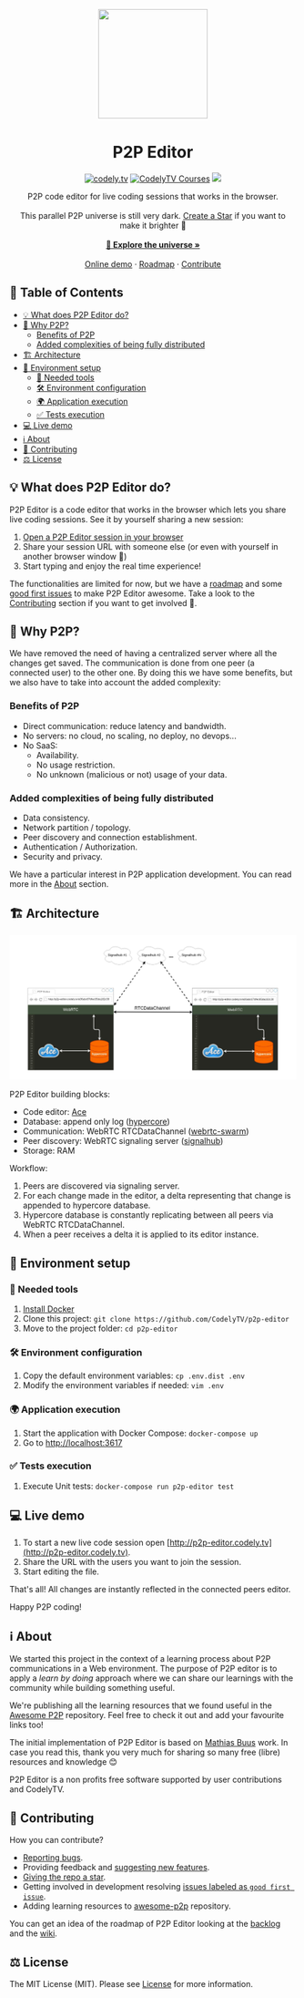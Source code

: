 <!-- LOGO -->
<p align="center">
  <a href="http://codely.tv">
    <img src="https://codely.tv/wp-content/uploads/2016/05/cropped-logo-codelyTV.png" width="192px" height="192px"/>
  </a>
</p>

<!-- TITLE -->
<h1 align="center">
  P2P Editor
</h1>

<!-- BADGES -->
<p align="center">
    <a href="https://github.com/CodelyTV"><img src="https://img.shields.io/badge/CodelyTV-OS-green.svg?style=flat-square" alt="codely.tv"/></a>
    <a href="http://pro.codely.tv"><img src="https://img.shields.io/badge/CodelyTV-PRO-black.svg?style=flat-square" alt="CodelyTV Courses"/></a>
    <a href="https://travis-ci.com/CodelyTV/p2p-editor"><img src="https://travis-ci.com/CodelyTV/p2p-editor.svg?branch=master"/></a>
</p>

<!-- SUMMARY -->
<p align="center">
  P2P code editor for live coding sessions that works in the browser.
  <br />
  <br />
  This parallel P2P universe is still very dark. <a href="https://github.com/CodelyTV/p2p-editor/stargazers"> Create a Star</a> if you want to make it brighter  🌟
  <br />
  <br />
  <a href="#table-of-contents"><strong>🚀 Explore the universe »</strong></a>
  <br />
  <br />
  <a href="http://p2p-editor.codely.tv">Online demo</a>
  ·
  <a href="https://github.com/CodelyTV/p2p-editor/wiki">Roadmap</a>
  ·
  <a href="#-contributing">Contribute</a>
</p>

<!-- TABLE OF CONTENTS -->
## 📜 Table of Contents

- [💡 What does P2P Editor do?](#-what-does-p2p-editor-do)
- [🤔 Why P2P?](#-why-p2p)
  - [Benefits of P2P](#benefits-of-p2p)
  - [Added complexities of being fully distributed](#added-complexities-of-being-fully-distributed)
- [🏗️ Architecture](#-architecture)
- [🚀 Environment setup](#-environment-setup)
  - [🐳 Needed tools](#-needed-tools)
  - [🛠️ Environment configuration](#-environment-configuration)
  - [🌍 Application execution](#-application-execution)
  - [✅ Tests execution](#-tests-execution)
- [💻 Live demo](#-live-demo)
- [ℹ️ About](#-about)
- [🤝 Contributing](#-contributing)
- [⚖️ License](#-license)

## 💡 What does P2P Editor do?

P2P Editor is a code editor that works in the browser which lets you share live coding sessions. See it by yourself sharing a new session:

1. [Open a P2P Editor session in your browser](http://p2p-editor.codely.tv)
2. Share your session URL with someone else (or even with yourself in another browser window 😬)
3. Start typing and enjoy the real time experience!

The functionalities are limited for now, but we have a [roadmap](https://github.com/CodelyTV/p2p-editor/wiki) and some [good first issues](https://github.com/CodelyTV/p2p-editor/issues?q=is%3Aissue+is%3Aopen+sort%3Aupdated-desc+label%3A%22good+first+issue%22) to make P2P Editor awesome. Take a look to the [Contributing](#-contributing) section if you want to get involved 🙌. 

## 🤔 Why P2P?

We have removed the need of having a centralized server where all the changes get saved. The communication is done from one peer (a connected user) to the other one. By doing this we have some benefits, but we also have to take into account the added complexity:

### Benefits of P2P

- Direct communication: reduce latency and bandwidth.
- No servers: no cloud, no scaling, no deploy, no devops...
- No SaaS:
  - Availability.
  - No usage restriction.
  - No unknown (malicious or not) usage of your data.

### Added complexities of being fully distributed

- Data consistency.
- Network partition / topology.
- Peer discovery and connection establishment.
- Authentication / Authorization.
- Security and privacy.

We have a particular interest in P2P application development. You can read more in the [About](#-about) section.

## 🏗️ Architecture

![Architecture Diagram](assets/architecture_diagram.jpg)

P2P Editor building blocks:
- Code editor: [Ace](https://github.com/ajaxorg/ace)
- Database: append only log ([hypercore](https://github.com/mafintosh/hypercore))
- Communication: WebRTC RTCDataChannel ([webrtc-swarm](https://github.com/mafintosh/webrtc-swarm))
- Peer discovery: WebRTC signaling server ([signalhub](https://github.com/mafintosh/signalhub))
- Storage: RAM

Workflow:

1. Peers are discovered via signaling server.
2. For each change made in the editor, a delta representing that change is appended to hypercore database.
3. Hypercore database is constantly replicating between all peers via WebRTC RTCDataChannel.
4. When a peer receives a delta it is applied to its editor instance.

## 🚀 Environment setup

### 🐳 Needed tools

1. [Install Docker](https://www.docker.com/get-started) 
2. Clone this project: `git clone https://github.com/CodelyTV/p2p-editor`
3. Move to the project folder: `cd p2p-editor`

### 🛠️ Environment configuration

1. Copy the default environment variables: `cp .env.dist .env`
2. Modify the environment variables if needed: `vim .env`

### 🌍 Application execution

1. Start the application with Docker Compose: `docker-compose up`
2. Go to [http://localhost:3617](http://localhost:3617)

### ✅ Tests execution

1. Execute Unit tests: `docker-compose run p2p-editor test`

## 💻 Live demo

1. To start a new live code session open [http://p2p-editor.codely.tv](http://p2p-editor.codely.tv).
2. Share the URL with the users you want to join the session.
3. Start editing the file.
 
That's all! All changes are instantly reflected in the connected peers editor.

Happy P2P coding!

## ℹ️ About

We started this project in the context of a learning process about P2P communications in a  Web environment. The purpose of P2P editor is to apply a _learn by doing_ approach where we can share our learnings with the community while building something useful.

We're publishing all the learning resources that we found useful in the [Awesome P2P](https://github.com/CodelyTV/awesome-p2p) repository. Feel free to check it out and add your favourite links too!

The initial implementation of P2P Editor is based on [Mathias Buus](https://github.com/mafintosh) work. In case you read this, thank you very much for sharing so many free (libre) resources and knowledge 😊

P2P Editor is a non profits free software supported by user contributions and CodelyTV.

## 🤝 Contributing

How you can contribute?
- [Reporting bugs](https://github.com/CodelyTV/p2p-editor/issues/new).
- Providing feedback and [suggesting new features](https://github.com/CodelyTV/p2p-editor/issues/new).
- [Giving the repo a star](https://github.com/CodelyTV/p2p-editor/stargazers).
- Getting involved in development resolving [issues labeled as `good first issue`](https://github.com/CodelyTV/p2p-editor/issues?q=is%3Aopen+is%3Aissue+label%3A%22good+first+issue%22).
- Adding learning resources to [awesome-p2p]("https://github.com/CodelyTV/awesome-p2p) repository.

You can get an idea of the roadmap of P2P Editor looking at the [backlog](https://github.com/CodelyTV/p2p-editor/issues) and the [wiki](https://github.com/CodelyTV/p2p-editor/wiki).

## ⚖️ License

The MIT License (MIT). Please see [License](LICENSE) for more information.
